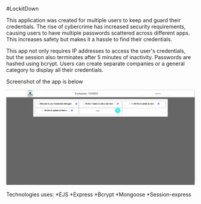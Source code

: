 #LockitDown

This application was created for multiple users to keep and guard their credentials. The rise of cybercrime has increased security requirements, causing users to have multiple passwords scattered across different apps. This increases safety but makes it a hassle to find their credentials.

This app not only requires IP addresses to access the user's credentials, but the session also terminates after 5 minutes of inactivity. Passwords are hashed using bcrypt. Users can create separate companies or a general category to display all their credentials.

Screenshot of the app is below

![Alt text](image.png)

Technologies uses:
*EJS
*Express
*Bcrypt
*Mongoose
*Session-express
